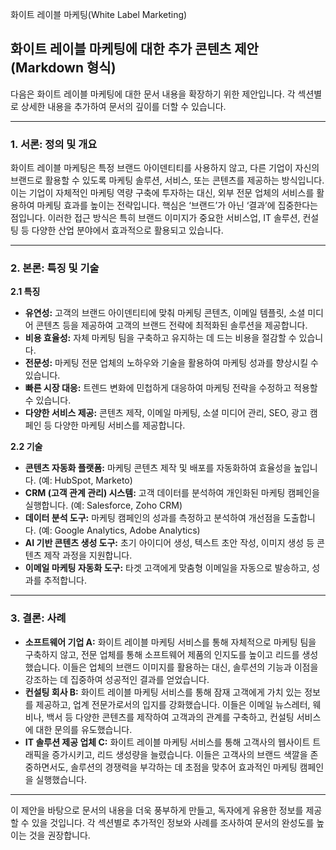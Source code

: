 화이트 레이블 마케팅(White Label Marketing)

## 화이트 레이블 마케팅에 대한 추가 콘텐츠 제안 (Markdown 형식)

다음은 화이트 레이블 마케팅에 대한 문서 내용을 확장하기 위한 제안입니다. 각 섹션별로 상세한 내용을 추가하여 문서의 깊이를 더할 수 있습니다.

---

### 1. 서론: 정의 및 개요

화이트 레이블 마케팅은 특정 브랜드 아이덴티티를 사용하지 않고, 다른 기업이 자신의 브랜드로 활용할 수 있도록 마케팅 솔루션, 서비스, 또는 콘텐츠를 제공하는 방식입니다. 이는 기업이 자체적인 마케팅 역량 구축에 투자하는 대신, 외부 전문 업체의 서비스를 활용하여 마케팅 효과를 높이는 전략입니다. 핵심은 ‘브랜드’가 아닌 ‘결과’에 집중한다는 점입니다.  이러한 접근 방식은 특히 브랜드 이미지가 중요한 서비스업, IT 솔루션, 컨설팅 등 다양한 산업 분야에서 효과적으로 활용되고 있습니다.

---

### 2. 본론: 특징 및 기술

**2.1 특징**

*   **유연성:** 고객의 브랜드 아이덴티티에 맞춰 마케팅 콘텐츠, 이메일 템플릿, 소셜 미디어 콘텐츠 등을 제공하여 고객의 브랜드 전략에 최적화된 솔루션을 제공합니다.
*   **비용 효율성:** 자체 마케팅 팀을 구축하고 유지하는 데 드는 비용을 절감할 수 있습니다.
*   **전문성:** 마케팅 전문 업체의 노하우와 기술을 활용하여 마케팅 성과를 향상시킬 수 있습니다.
*   **빠른 시장 대응:** 트렌드 변화에 민첩하게 대응하여 마케팅 전략을 수정하고 적용할 수 있습니다.
*   **다양한 서비스 제공:** 콘텐츠 제작, 이메일 마케팅, 소셜 미디어 관리, SEO, 광고 캠페인 등 다양한 마케팅 서비스를 제공합니다.

**2.2 기술**

*   **콘텐츠 자동화 플랫폼:** 마케팅 콘텐츠 제작 및 배포를 자동화하여 효율성을 높입니다. (예: HubSpot, Marketo)
*   **CRM (고객 관계 관리) 시스템:** 고객 데이터를 분석하여 개인화된 마케팅 캠페인을 실행합니다. (예: Salesforce, Zoho CRM)
*   **데이터 분석 도구:** 마케팅 캠페인의 성과를 측정하고 분석하여 개선점을 도출합니다. (예: Google Analytics, Adobe Analytics)
*   **AI 기반 콘텐츠 생성 도구:**  초기 아이디어 생성, 텍스트 초안 작성, 이미지 생성 등 콘텐츠 제작 과정을 지원합니다.
*   **이메일 마케팅 자동화 도구:**  타겟 고객에게 맞춤형 이메일을 자동으로 발송하고, 성과를 추적합니다.

---

### 3. 결론: 사례

*   **소프트웨어 기업 A:**  화이트 레이블 마케팅 서비스를 통해 자체적으로 마케팅 팀을 구축하지 않고, 전문 업체를 통해 소프트웨어 제품의 인지도를 높이고 리드를 생성했습니다.  이들은 업체의 브랜드 이미지를 활용하는 대신, 솔루션의 기능과 이점을 강조하는 데 집중하여 성공적인 결과를 얻었습니다.
*   **컨설팅 회사 B:**  화이트 레이블 마케팅 서비스를 통해 잠재 고객에게 가치 있는 정보를 제공하고, 업계 전문가로서의 입지를 강화했습니다.  이들은 이메일 뉴스레터, 웨비나, 백서 등 다양한 콘텐츠를 제작하여 고객과의 관계를 구축하고, 컨설팅 서비스에 대한 문의를 유도했습니다.
*   **IT 솔루션 제공 업체 C:**  화이트 레이블 마케팅 서비스를 통해 고객사의 웹사이트 트래픽을 증가시키고, 리드 생성량을 늘렸습니다.  이들은 고객사의 브랜드 색깔을 존중하면서도, 솔루션의 경쟁력을 부각하는 데 초점을 맞추어 효과적인 마케팅 캠페인을 실행했습니다.

---

이 제안을 바탕으로 문서의 내용을 더욱 풍부하게 만들고, 독자에게 유용한 정보를 제공할 수 있을 것입니다.  각 섹션별로 추가적인 정보와 사례를 조사하여 문서의 완성도를 높이는 것을 권장합니다.

